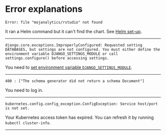 # Error explanations


    Error: file "mojanalytics/rstudio" not found

It ran a Helm command but it can't find the chart. See [Helm set-up](helm.md).

---

    django.core.exceptions.ImproperlyConfigured: Requested setting DATABASES, but settings are not configured. You must either define the environment variable DJANGO_SETTINGS_MODULE or call settings.configure() before accessing settings.

You need to [set environment variable `DJANGO_SETTINGS_MODULE`](environment.md).

---

    400 : ["The schema generator did not return a schema Document"]

You need to log in.

---

    kubernetes.config.config_exception.ConfigException: Service host/port is not set.

Your Kubernetes access token has expired. You can refresh it by running `kubectl
cluster-info`.

---
